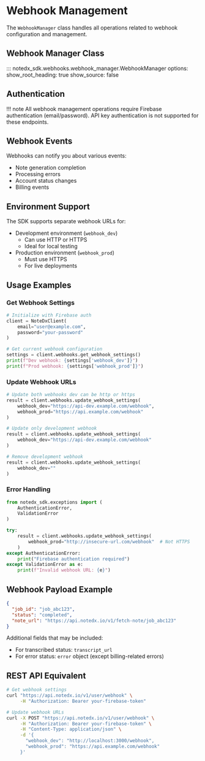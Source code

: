 # Webhook Management

The `WebhookManager` class handles all operations related to webhook configuration and management.

## Webhook Manager Class

::: notedx_sdk.webhooks.webhook_manager.WebhookManager
    options:
      show_root_heading: true
      show_source: false

## Authentication

!!! note
    All webhook management operations require Firebase authentication (email/password).
    API key authentication is not supported for these endpoints.

## Webhook Events

Webhooks can notify you about various events:

- Note generation completion
- Processing errors
- Account status changes
- Billing events

## Environment Support

The SDK supports separate webhook URLs for:

- Development environment (`webhook_dev`)
  - Can use HTTP or HTTPS
  - Ideal for local testing
- Production environment (`webhook_prod`)
  - Must use HTTPS
  - For live deployments

## Usage Examples

### Get Webhook Settings

```python
# Initialize with Firebase auth
client = NoteDxClient(
    email="user@example.com",
    password="your-password"
)

# Get current webhook configuration
settings = client.webhooks.get_webhook_settings()
print(f"Dev webhook: {settings['webhook_dev']}")
print(f"Prod webhook: {settings['webhook_prod']}")
```

### Update Webhook URLs

```python
# Update both webhooks dev can be http or https
result = client.webhooks.update_webhook_settings(
    webhook_dev="https://api-dev.example.com/webhook",
    webhook_prod="https://api.example.com/webhook"
)

# Update only development webhook
result = client.webhooks.update_webhook_settings(
    webhook_dev="https://api-dev.example.com/webhook"
)

# Remove development webhook
result = client.webhooks.update_webhook_settings(
    webhook_dev=""
)
```

### Error Handling

```python
from notedx_sdk.exceptions import (
    AuthenticationError,
    ValidationError
)

try:
    result = client.webhooks.update_webhook_settings(
        webhook_prod="http://insecure-url.com/webhook"  # Not HTTPS
    )
except AuthenticationError:
    print("Firebase authentication required")
except ValidationError as e:
    print(f"Invalid webhook URL: {e}")
```

## Webhook Payload Example

```json
{
  "job_id": "job_abc123",
  "status": "completed",
  "note_url": "https://api.notedx.io/v1/fetch-note/job_abc123"
}
```

Additional fields that may be included:

- For transcribed status: `transcript_url`
- For error status: `error` object (except billing-related errors)

## REST API Equivalent

```bash
# Get webhook settings
curl "https://api.notedx.io/v1/user/webhook" \
     -H "Authorization: Bearer your-firebase-token"

# Update webhook URLs
curl -X POST "https://api.notedx.io/v1/user/webhook" \
     -H "Authorization: Bearer your-firebase-token" \
     -H "Content-Type: application/json" \
     -d '{
       "webhook_dev": "http://localhost:3000/webhook",
       "webhook_prod": "https://api.example.com/webhook"
     }'
``` 